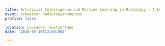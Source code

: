 ```yaml
---
title: Artificial Intelligence and Machine Learning in Radiology – A Legal Framework with a Focus on Medical Aspects
event: Schweizer Radiologiekongress
profile: false

location: Lausanne, Switzerland
date: "2018-05-10T13:00:00Z"

---
```

